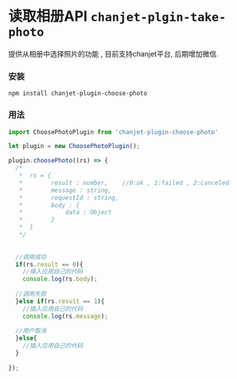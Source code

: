 # 读取相册API `chanjet-plgin-take-photo`

提供从相册中选择照片的功能 , 目前支持chanjet平台, 后期增加微信.



### 安装

```
npm install chanjet-plugin-choose-photo
```



### 用法

```javascript
import ChoosePhotoPlugin from 'chanjet-plugin-choose-photo'

let plugin = new ChoosePhotoPlugin();

plugin.choosePhoto((rs) => {
  /*
   *  rs = {
   *		result : number,	//0:ok , 1:failed , 2:canceled
   *		message : string,	
   *		requestId : string,
   *		body : {
   *			data : Object
   *		}
   *  }
   */
  
  
  //调用成功
  if(rs.result == 0){
	//插入应用自己的代码
    console.log(rs.body);
    
  //调用失败
  }else if(rs.result == 1){
  	//插入应用自己的代码
    console.log(rs.message);
    
  //用户取消
  }else{
  	//插入应用自己的代码
  }
  
});
```



